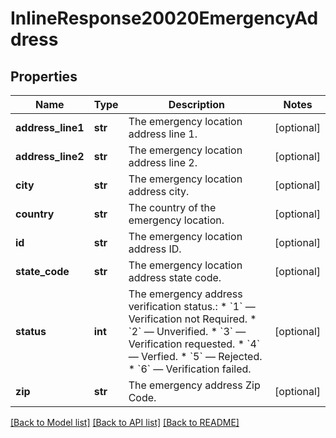 # InlineResponse20020EmergencyAddress

## Properties
Name | Type | Description | Notes
------------ | ------------- | ------------- | -------------
**address_line1** | **str** | The emergency location address line 1. | [optional] 
**address_line2** | **str** | The emergency location address line 2. | [optional] 
**city** | **str** | The emergency location address city. | [optional] 
**country** | **str** | The country of the emergency location. | [optional] 
**id** | **str** | The emergency location address ID. | [optional] 
**state_code** | **str** | The emergency location address state code. | [optional] 
**status** | **int** | The emergency address verification status.:  * &#x60;1&#x60; — Verification not Required.  * &#x60;2&#x60; — Unverified.  * &#x60;3&#x60; — Verification requested.  * &#x60;4&#x60; — Verfied.  * &#x60;5&#x60; — Rejected.  * &#x60;6&#x60; — Verification failed. | [optional] 
**zip** | **str** | The emergency address Zip Code. | [optional] 

[[Back to Model list]](../README.md#documentation-for-models) [[Back to API list]](../README.md#documentation-for-api-endpoints) [[Back to README]](../README.md)

